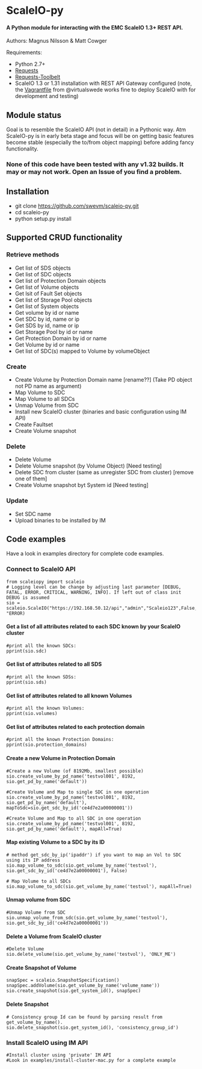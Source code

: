 # ScaleIO-py

#### A Python module for interacting with the EMC ScaleIO 1.3+ REST API.

Authors: Magnus Nilsson & Matt Cowger

Requirements:

* Python 2.7+
* [Requests](http://docs.python-requests.org/en/latest/)
* [Requests-Toolbelt](https://github.com/sigmavirus24/requests-toolbelt)
* ScaleIO 1.3 or 1.31 installation with REST API Gateway configured (note, the [Vagrantfile](https://github.com/virtualswede/vagrant-scaleio) from @virtualswede works fine to deploy ScaleIO with for development and testing)

## Module status
Goal is to resemble the ScaleIO API (not in detail) in a Pythonic way. Atm ScaleIO-py is in early beta stage and focus will be on getting basic features become stable (especially the to/from object mapping) before adding fancy functionality. 

### None of this code have been tested with any v1.32 builds. It may or may not work. Open an Issue of you find a problem.


## Installation
* git clone https://github.com/swevm/scaleio-py.git
* cd scaleio-py
* python setup.py install


## Supported CRUD functionality
### Retrieve methods
* Get list of SDS objects
* Get list of SDC objects
* Get list of Protection Domain objects
* Get list of Volume objects
* Get lsit of Fault Set objects
* Get list of Storage Pool objects
* Get list of System objects
* Get volume by id or name
* Get SDC by id, name or ip
* Get SDS by id, name or ip
* Get Storage Pool by id or name
* Get Protection Domain by id or name
* Get Volume by id or name
* Get list of SDC(s) mapped to Volume by volumeObject

### Create
* Create Volume by Protection Domain name [rename??] (Take PD object not PD name as argument)
* Map Volume to SDC
* Map Volume to all SDCs
* Unmap Volume from SDC
* Install new ScaleIO cluster (binaries and basic configuration using IM API)
* Create Faultset
* Create Volume snapshot

### Delete
* Delete Volume
* Delete Volume snapshot (by Volume Object) [Need testing]
* Delete SDC from cluster (same as unregister SDC from cluster) [remove one of them]
* Create Volume snapshot byt System id [Need testing]

### Update
* Set SDC name
* Upload binaries to be installed by IM


## Code examples
Have a look in examples directory for complete code examples.

### Connect to ScaleIO API
```
from scaleiopy import scaleio
# Logging level can be change by adjusting last parameter [DEBUG, FATAL, ERROR, CRITICAL, WARNING, INFO]. If left out of class init DEBUG is assumed
sio = scaleio.ScaleIO("https://192.168.50.12/api","admin","Scaleio123",False, "ERROR)
```

#### Get a list of all attributes related to each SDC known by your ScaleIO cluster
```
#print all the known SDCs:
pprint(sio.sdc)
```

#### Get list of attributes related to all SDS
```
#print all the known SDSs:
pprint(sio.sds)
```

#### Get list of attributes related to all known Volumes
```
#print all the known Volumes:
pprint(sio.volumes)
```

#### Get list of attributes related to each protection domain
```
#print all the known Protection Domains:
pprint(sio.protection_domains)
```

#### Create a new Volume in Protection Domain
```
#Create a new Volume (of 8192Mb, smallest possible)
sio.create_volume_by_pd_name('testvol001', 8192, sio.get_pd_by_name('default'))

#Create Volume and Map to single SDC in one operation
sio.create_volume_by_pd_name('testvol001', 8192, sio.get_pd_by_name('default'), mapToSdc=sio.get_sdc_by_id('ce4d7e2a00000001'))

#Create Volume and Map to all SDC in one operation
sio.create_volume_by_pd_name('testvol001', 8192, sio.get_pd_by_name('default'), mapAll=True)

```

#### Map existing Volume to a SDC by its ID
```
# method get_sdc_by_ip('ipaddr') if you want to map an Vol to SDC using its IP address
sio.map_volume_to_sdc(sio.get_volume_by_name('testvol'), sio.get_sdc_by_id('ce4d7e2a00000001'), False)

# Map Volume to all SDCs
sio.map_volume_to_sdc(sio.get_volume_by_name('testvol'), mapAll=True)
```

#### Unmap volume from SDC
```
#Unmap Volume from SDC
sio.unmap_volume_from_sdc(sio.get_volume_by_name('testvol'), sio.get_sdc_by_id('ce4d7e2a00000001'))
```

#### Delete a Volume from ScaleIO cluster
```
#Delete Volume
sio.delete_volume(sio.get_volume_by_name('testvol'), 'ONLY_ME')
```

#### Create Snapshot of Volume
```
snapSpec = scaleio.SnapshotSpecification()
snapSpec.addVolume(sio.get_volume_by_name('volume_name'))
sio.create_snapshot(sio.get_system_id(), snapSpec)
```

#### Delete Snapshot
```
# Consistency group Id can be found by parsing result from get_volume_by_name().
sio.delete_snapshot(sio.get_system_id(), 'consistency_group_id')
```

### Install ScaleIO using IM API
```
#Install cluster using 'private' IM API
#Look in examples/install-cluster-mac.py for a complete example
```
